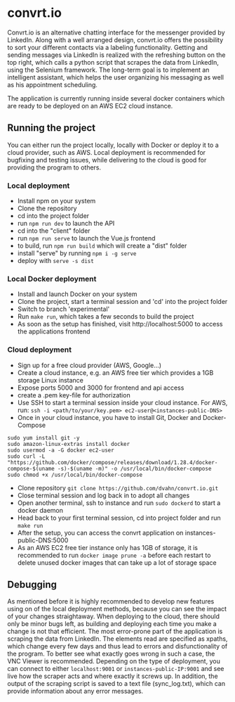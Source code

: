 # convrt.io

Convrt.io is an alternative chatting interface for the messenger provided by LinkedIn. Along with a well arranged design, convrt.io offers the possibility to sort your different contacts via a labeling functionality. Getting and sending messages via LinkedIn is realized with the refreshing button on the top right, which calls a python script that scrapes the data from LinkedIn, using the Selenium framework. The long-term goal is to implement an intelligent assistant, which helps the user organizing his messaging as well as his appointment scheduling. 

The application is currently running inside several docker containers which are ready to be deployed on an AWS EC2 cloud instance. 

## Running the project

You can either run the project locally, locally with Docker or deploy it to a cloud provider, such as AWS.
Local deployment is recommended for bugfixing and testing issues, while delivering to the cloud is good for providing the program to others. 

### Local deployment

- Install npm on your system
- Clone the repository
- cd into the project folder
- run `npm run dev` to launch the API
- cd into the "client" folder
- run `npm run serve` to launch the Vue.js frontend
- to build, run `npm run build` which will create a "dist" folder
- install "serve" by running `npm i -g serve`
- deploy with `serve -s dist`

### Local Docker deployment

- Install and launch Docker on your system 
- Clone the project, start a terminal session and 'cd' into the project folder
- Switch to branch 'experimental'
- Run `make run`, which takes a few seconds to build the project
- As soon as the setup has finished, visit http://localhost:5000 to access the applications frontend

### Cloud deployment

- Sign up for a free cloud provider (AWS, Google...)
- Create a cloud instance, e.g. an AWS free tier which provides a 1GB storage Linux instance
- Expose ports 5000 and 3000 for frontend and api access
- create a .pem key-file for authorization
- Use SSH to start a terminal session inside your cloud instance. For AWS, run: ```ssh -i <path/to/your/key.pem> ec2-user@<instances-public-DNS>``` 
- Once in your cloud instance, you have to install Git, Docker and Docker-Compose 
```sudo yum update -y 
sudo yum install git -y
sudo amazon-linux-extras install docker
sudo usermod -a -G docker ec2-user
sudo curl -L "https://github.com/docker/compose/releases/download/1.28.4/docker-compose-$(uname -s)-$(uname -m)" -o /usr/local/bin/docker-compose
sudo chmod +x /usr/local/bin/docker-compose
```
- Clone repository `git clone https://github.com/dvahn/convrt.io.git`
- Close terminal session and log back in to adopt all changes
- Open another terminal, ssh to instance and run `sudo dockerd` to start a docker daemon
- Head back to your first terminal session, cd into project folder and run `make run`
- After the setup, you can access the convrt application on instances-public-DNS:5000
- As an AWS EC2 free tier instance only has 1GB of storage, it is recommended to run `docker image prune -a` before each restart to delete unused docker images that can take up a lot of storage space 

## Debugging

As mentioned before it is highly recommended to develop new features using on of the local deployment methods, because you can see the impact of your changes straightaway. When deploying to the cloud, there should only be minor bugs left, as building and deploying each time you make a change is not that efficient.
The most error-prone part of the application is scraping the data from LinkedIn. The elements read are specified as xpaths, which change every few days and thus lead to errors and disfunctionality of the program. To better see what exactly goes wrong in such a case, the VNC Viewer is recommended. Depending on the type of deployment, you can connect to either `localhost:9001` or `instances-public-IP:9001` and see live how the scraper acts and where exactly it screws up. In addition, the output of the scraping script is saved to a text file (sync_log.txt), which can provide information about any error messages.


